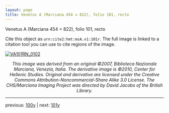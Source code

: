 ```yaml
---
layout: page
title: Venetus A (Marciana 454 = 822), folio 101, recto
---
```


Venetus A (Marciana 454 = 822), folio 101, recto

Cite this object as `urn:cite2:hmt:msA.v1:101r`.  The full image is linked to a citation tool you can use to cite regions of the image.

[![VA101RN_0102](http://www.homermultitext.org/iipsrv?IIIF=/project/homer/pyramidal/deepzoom/hmt/vaimg/2017a/VA101RN_0102.tif/full/800,/0/default.jpg)](http://www.homermultitext.org/ict2/?urn=urn:cite2:hmt:vaimg.2017a:VA101RN_0102) 

<p style="text-align: center; font-style: italic;">This image was derived from an original ©2007, Biblioteca Nazionale Marciana, Venezia, Italia. The derivative image is ©2010, Center for Hellenic Studies. Original and derivative are licensed under the Creative Commons Attribution-Noncommercial-Share Alike 3.0 License. The CHS/Marciana Imaging Project was directed by David Jacobs of the British Library.</p>

---

previous: [100v](../100v/) | next: [101v](../101v/)